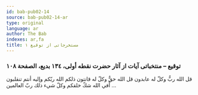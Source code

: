 ```yaml
---
id: bab-pub02-14
source: bab-pub02-14-ar
type: original
language: ar
author: The Bab
indexes: ar,fa
title: مستخرجاتى از توقيع ۱
---
```

### توقيع – منتخباتى آيات از آثار حضرت نقطه أولى، ۱۳٤ بديع، الصفحة ۱۰۸

قل الله ربٌّ وكلّ له عابدون قل الله حقٌّ وكلّ له قانتون ذلكم الله ربّكم وإليه أنتم تنقلبون أَفي الله شكّ خلقكم وكلّ شيء ذلك ربّ العالمين ...